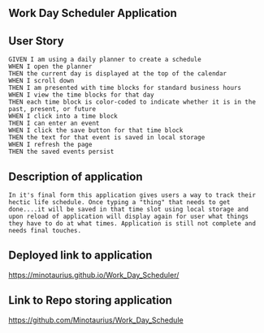 ## Work Day Scheduler Application

## User Story
```
GIVEN I am using a daily planner to create a schedule
WHEN I open the planner
THEN the current day is displayed at the top of the calendar
WHEN I scroll down
THEN I am presented with time blocks for standard business hours
WHEN I view the time blocks for that day
THEN each time block is color-coded to indicate whether it is in the past, present, or future
WHEN I click into a time block
THEN I can enter an event
WHEN I click the save button for that time block
THEN the text for that event is saved in local storage
WHEN I refresh the page
THEN the saved events persist
```

## Description of application
```
In it's final form this application gives users a way to track their hectic life schedule. Once typing a "thing" that needs to get done....it will be saved in that time slot using local storage and upon reload of application will display again for user what things they have to do at what times. Application is still not complete and needs final touches.
```

## Deployed link to application
https://minotaurius.github.io/Work_Day_Scheduler/

## Link to Repo storing application
https://github.com/Minotaurius/Work_Day_Schedule